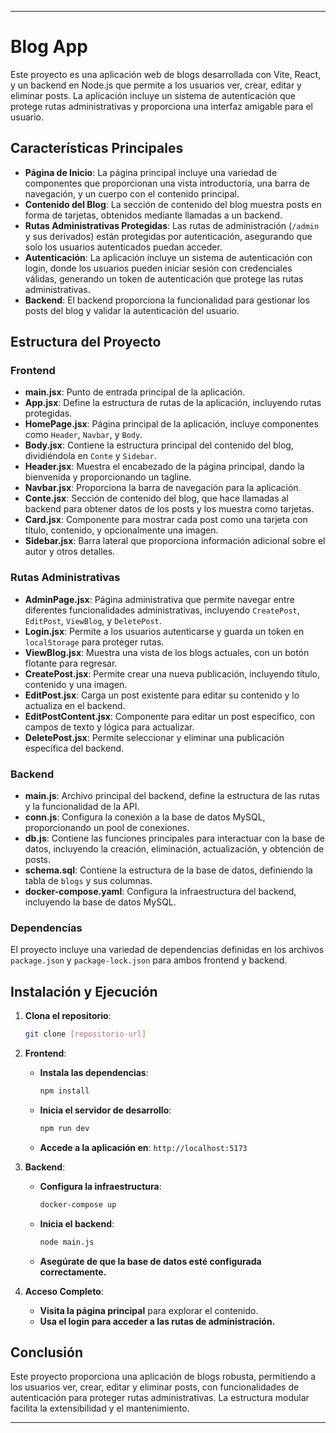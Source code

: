 
---

# Blog App

Este proyecto es una aplicación web de blogs desarrollada con Vite, React, y un backend en Node.js que permite a los usuarios ver, crear, editar y eliminar posts. La aplicación incluye un sistema de autenticación que protege rutas administrativas y proporciona una interfaz amigable para el usuario.

## Características Principales

- **Página de Inicio**: La página principal incluye una variedad de componentes que proporcionan una vista introductoria, una barra de navegación, y un cuerpo con el contenido principal.
- **Contenido del Blog**: La sección de contenido del blog muestra posts en forma de tarjetas, obtenidos mediante llamadas a un backend.
- **Rutas Administrativas Protegidas**: Las rutas de administración (`/admin` y sus derivados) están protegidas por autenticación, asegurando que solo los usuarios autenticados puedan acceder.
- **Autenticación**: La aplicación incluye un sistema de autenticación con login, donde los usuarios pueden iniciar sesión con credenciales válidas, generando un token de autenticación que protege las rutas administrativas.
- **Backend**: El backend proporciona la funcionalidad para gestionar los posts del blog y validar la autenticación del usuario.

## Estructura del Proyecto

### Frontend

- **main.jsx**: Punto de entrada principal de la aplicación.
- **App.jsx**: Define la estructura de rutas de la aplicación, incluyendo rutas protegidas.
- **HomePage.jsx**: Página principal de la aplicación, incluye componentes como `Header`, `Navbar`, y `Body`.
- **Body.jsx**: Contiene la estructura principal del contenido del blog, dividiéndola en `Conte` y `Sidebar`.
- **Header.jsx**: Muestra el encabezado de la página principal, dando la bienvenida y proporcionando un tagline.
- **Navbar.jsx**: Proporciona la barra de navegación para la aplicación.
- **Conte.jsx**: Sección de contenido del blog, que hace llamadas al backend para obtener datos de los posts y los muestra como tarjetas.
- **Card.jsx**: Componente para mostrar cada post como una tarjeta con título, contenido, y opcionalmente una imagen.
- **Sidebar.jsx**: Barra lateral que proporciona información adicional sobre el autor y otros detalles.

### Rutas Administrativas

- **AdminPage.jsx**: Página administrativa que permite navegar entre diferentes funcionalidades administrativas, incluyendo `CreatePost`, `EditPost`, `ViewBlog`, y `DeletePost`.
- **Login.jsx**: Permite a los usuarios autenticarse y guarda un token en `localStorage` para proteger rutas.
- **ViewBlog.jsx**: Muestra una vista de los blogs actuales, con un botón flotante para regresar.
- **CreatePost.jsx**: Permite crear una nueva publicación, incluyendo título, contenido y una imagen.
- **EditPost.jsx**: Carga un post existente para editar su contenido y lo actualiza en el backend.
- **EditPostContent.jsx**: Componente para editar un post específico, con campos de texto y lógica para actualizar.
- **DeletePost.jsx**: Permite seleccionar y eliminar una publicación específica del backend.

### Backend

- **main.js**: Archivo principal del backend, define la estructura de las rutas y la funcionalidad de la API.
- **conn.js**: Configura la conexión a la base de datos MySQL, proporcionando un pool de conexiones.
- **db.js**: Contiene las funciones principales para interactuar con la base de datos, incluyendo la creación, eliminación, actualización, y obtención de posts.
- **schema.sql**: Contiene la estructura de la base de datos, definiendo la tabla de `blogs` y sus columnas.
- **docker-compose.yaml**: Configura la infraestructura del backend, incluyendo la base de datos MySQL.

### Dependencias

El proyecto incluye una variedad de dependencias definidas en los archivos `package.json` y `package-lock.json` para ambos frontend y backend.

## Instalación y Ejecución

1. **Clona el repositorio**:

   ```bash
   git clone [repositorio-url]
   ```

2. **Frontend**:

   - **Instala las dependencias**:
     ```bash
     npm install
     ```

   - **Inicia el servidor de desarrollo**:
     ```bash
     npm run dev
     ```

   - **Accede a la aplicación en**: `http://localhost:5173`

3. **Backend**:

   - **Configura la infraestructura**:
     ```bash
     docker-compose up
     ```

   - **Inicia el backend**:
     ```bash
     node main.js
     ```

   - **Asegúrate de que la base de datos esté configurada correctamente.**

4. **Acceso Completo**:

   - **Visita la página principal** para explorar el contenido.
   - **Usa el login para acceder a las rutas de administración.**

## Conclusión

Este proyecto proporciona una aplicación de blogs robusta, permitiendo a los usuarios ver, crear, editar y eliminar posts, con funcionalidades de autenticación para proteger rutas administrativas. La estructura modular facilita la extensibilidad y el mantenimiento.

---

